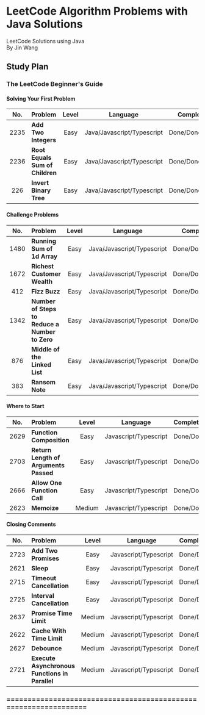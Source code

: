 # LeetCode Algorithm Problems with Java Solutions

LeetCode Solutions using Java<br/>
By Jin Wang

## Study Plan

### The LeetCode Beginner's Guide

#### Solving Your First Problem

| No. | Problem       | Level  | Language  | Completed|
|:-------:|:--------------|:------:|:---------:|:-------------:|
|2235|**Add Two Integers**|Easy|Java/Javascript/Typescript|Done/Done/Done|
|2236|**Root Equals Sum of Children**|Easy|Java/Javascript/Typescript|Done/Done/Done|
|226|**Invert Binary Tree**|Easy|Java/Javascript/Typescript|Done/Done/Done|


#### Challenge Problems

| No. | Problem       | Level  | Language  | Completed|
|:-------:|:--------------|:------:|:---------:|:-------------:|
|1480|**Running Sum of 1d Array**|Easy|Java/Javascript/Typescript|Done/Done/Done|
|1672|**Richest Customer Wealth**|Easy|Java/Javascript/Typescript|Done/Done/Done|
|412|**Fizz Buzz**|Easy|Java/Javascript/Typescript|Done/Done/Done|
|1342|**Number of Steps to Reduce a Number to Zero**|Easy|Java/Javascript/Typescript|Done/Done/Done|
|876|**Middle of the Linked List**|Easy|Java/Javascript/Typescript|Done/Done/Done|
|383|**Ransom Note**|Easy|Java/Javascript/Typescript|Done/Done/Done|


#### Where to Start

| No. | Problem       | Level  | Language  | Completed|
|:-------:|:--------------|:------:|:---------:|:-------------:|
|2629|**Function Composition**|Easy|Javascript/Typescript|Done/Done|
|2703|**Return Length of Arguments Passed**|Easy|Javascript/Typescript|Done/Done|
|2666|**Allow One Function Call**|Easy|Javascript/Typescript|Done/Done|
|2623|**Memoize**|Medium|Javascript/Typescript|Done/Done|


#### Closing Comments

| No. | Problem       | Level  | Language  | Completed|
|:-------:|:--------------|:------:|:---------:|:-------------:|
|2723|**Add Two Promises**|Easy|Javascript/Typescript|Done/Done|
|2621|**Sleep**|Easy|Javascript/Typescript|Done/Done|
|2715|**Timeout Cancellation**|Easy|Javascript/Typescript|Done/Done|
|2725|**Interval Cancellation**|Easy|Javascript/Typescript|Done/Done|
|2637|**Promise Time Limit**|Medium|Javascript/Typescript|Done/Done|
|2622|**Cache With Time Limit**|Medium|Javascript/Typescript|Done/Done|
|2627|**Debounce**|Medium|Javascript/Typescript|Done/Done|
|2721|**Execute Asynchronous Functions in Parallel**|Medium|Javascript/Typescript|Done/Done|


### ================================================================



